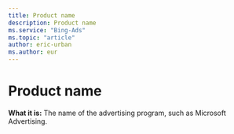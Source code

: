 ```yaml
---
title: Product name
description: Product name
ms.service: "Bing-Ads"
ms.topic: "article"
author: eric-urban
ms.author: eur
---
```


# Product name

**What it is:**    The name of the advertising program, such as Microsoft Advertising.


